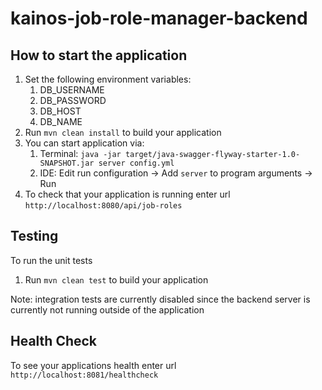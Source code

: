 # kainos-job-role-manager-backend

How to start the application
---

1. Set the following environment variables:
    1. DB_USERNAME
    2. DB_PASSWORD
    3. DB_HOST
    4. DB_NAME
1. Run `mvn clean install` to build your application
1. You can start application via:
    1. Terminal: `java -jar target/java-swagger-flyway-starter-1.0-SNAPSHOT.jar server config.yml`
    2. IDE: Edit run configuration -> Add `server` to program arguments -> Run
1. To check that your application is running enter url `http://localhost:8080/api/job-roles`

Testing
--- 
To run the unit tests
1. Run `mvn clean test` to build your application

Note: integration tests are currently disabled since the backend server is currently not running outside of the application

Health Check
---

To see your applications health enter url `http://localhost:8081/healthcheck`

